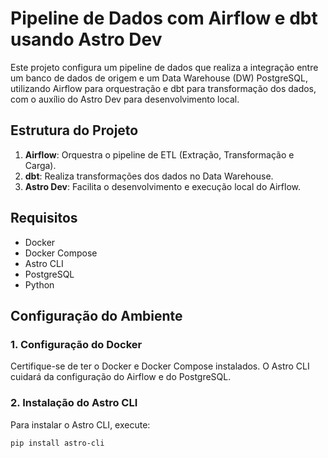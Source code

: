 # Pipeline de Dados com Airflow e dbt usando Astro Dev

Este projeto configura um pipeline de dados que realiza a integração entre um banco de dados de origem e um Data Warehouse (DW) PostgreSQL, utilizando Airflow para orquestração e dbt para transformação dos dados, com o auxílio do Astro Dev para desenvolvimento local.

## Estrutura do Projeto

1. **Airflow**: Orquestra o pipeline de ETL (Extração, Transformação e Carga).
2. **dbt**: Realiza transformações dos dados no Data Warehouse.
3. **Astro Dev**: Facilita o desenvolvimento e execução local do Airflow.

## Requisitos

- Docker
- Docker Compose
- Astro CLI
- PostgreSQL
- Python

## Configuração do Ambiente

### 1. Configuração do Docker

Certifique-se de ter o Docker e Docker Compose instalados. O Astro CLI cuidará da configuração do Airflow e do PostgreSQL.

### 2. Instalação do Astro CLI

Para instalar o Astro CLI, execute:

```bash
pip install astro-cli
